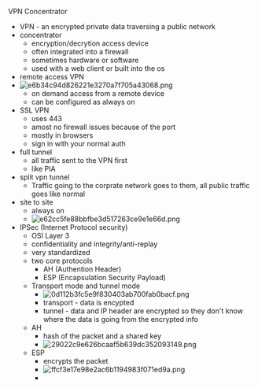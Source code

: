 VPN Concentrator

* VPN - an encrypted private data traversing a public network 
* concentrator
	* encryption/decrytion access device
	* often integrated into a firewall
	* sometimes hardware or software 
	* used with a web client or built into the os 
* remote access VPN
* ![e6b34c94d826221e3270a7f705a43068.png](../../_resources/6228a621436c4e4c888adb5fa57878c7.png)
	* on demand access from a remote device 
	* can be configured as always on
* SSL VPN
	* uses 443 
	* amost no firewall issues because of the port
	* mostly in browsers 
	* sign in with your normal auth
* full tunnel
	* all traffic sent to the VPN first 
	* like PIA
* split vpn tunnel
	* Traffic going to the corprate network goes to them, all public traffic goes like normal 
* site to site 
	* always on 
	* ![e62cc5fe88bbfbe3d517263ce9e1e66d.png](../../_resources/b5438504ed55463f892fdcc87173b3a9.png)
* IPSec (Internet Protocol security)
	* OSI Layer 3
	* confidentiality and integrity/anti-replay 
	* very standardized
	* two core protocols
		* AH (Authention Header)
		* ESP (Encapsulation Security Payload)
	* Transport mode and tunnel mode
		* ![0d112b3fc5e9f830403ab700fab0bacf.png](../../_resources/36e93e9666414cbb80503006bb979f4a.png)
		* transport - data is encypted 
		* tunnel - data and IP header are encrypted so they don't know where the data is going from the encrypted info
	* AH
		* hash of the packet and a shared key 
		* ![29022c9e626bcaaf5b639dc352093149.png](../../_resources/3c2457f129ac4089983d31b9ae144778.png)
	* ESP
		* encrypts the packet 
		* ![ffcf3e17e98e2ac6b1194983f071ed9a.png](../../_resources/d18c3d4ef0cf44eda99e50bcbf1771fb.png)
		* 